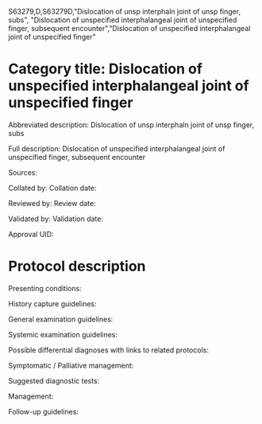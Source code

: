 S63279,D,S63279D,"Dislocation of unsp interphaln joint of unsp finger, subs", "Dislocation of unspecified interphalangeal joint of unspecified finger, subsequent encounter","Dislocation of unspecified interphalangeal joint of unspecified finger"
# Category title: Dislocation of unspecified interphalangeal joint of unspecified finger

Abbreviated description: Dislocation of unsp interphaln joint of unsp finger, subs

Full description: Dislocation of unspecified interphalangeal joint of unspecified finger, subsequent encounter

Sources:

Collated by:
Collation date:

Reviewed by:
Review date:

Validated by:
Validation date:

Approval UID:

# Protocol description

Presenting conditions:

History capture guidelines:

General examination guidelines:

Systemic examination guidelines:

Possible differential diagnoses with links to related protocols:

Symptomatic / Palliative management:

Suggested diagnostic tests:

Management:

Follow-up guidelines:

